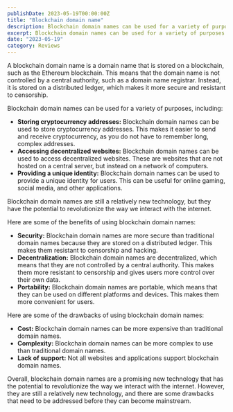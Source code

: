 ```yaml
---
publishDate: 2023-05-19T00:00:00Z
title: "Blockchain domain name"
description: Blockchain domain names can be used for a variety of purposes
excerpt: Blockchain domain names can be used for a variety of purposes
date: "2023-05-19"
category: Reviews
---
```


A blockchain domain name is a domain name that is stored on a blockchain, such as the Ethereum blockchain. This means that the domain name is not controlled by a central authority, such as a domain name registrar. Instead, it is stored on a distributed ledger, which makes it more secure and resistant to censorship.

Blockchain domain names can be used for a variety of purposes, including:

* **Storing cryptocurrency addresses:** Blockchain domain names can be used to store cryptocurrency addresses. This makes it easier to send and receive cryptocurrency, as you do not have to remember long, complex addresses.
* **Accessing decentralized websites:** Blockchain domain names can be used to access decentralized websites. These are websites that are not hosted on a central server, but instead on a network of computers.
* **Providing a unique identity:** Blockchain domain names can be used to provide a unique identity for users. This can be useful for online gaming, social media, and other applications.

Blockchain domain names are still a relatively new technology, but they have the potential to revolutionize the way we interact with the internet.

Here are some of the benefits of using blockchain domain names:

* **Security:** Blockchain domain names are more secure than traditional domain names because they are stored on a distributed ledger. This makes them resistant to censorship and hacking.
* **Decentralization:** Blockchain domain names are decentralized, which means that they are not controlled by a central authority. This makes them more resistant to censorship and gives users more control over their own data.
* **Portability:** Blockchain domain names are portable, which means that they can be used on different platforms and devices. This makes them more convenient for users.

Here are some of the drawbacks of using blockchain domain names:

* **Cost:** Blockchain domain names can be more expensive than traditional domain names.
* **Complexity:** Blockchain domain names can be more complex to use than traditional domain names.
* **Lack of support:** Not all websites and applications support blockchain domain names.

Overall, blockchain domain names are a promising new technology that has the potential to revolutionize the way we interact with the internet. However, they are still a relatively new technology, and there are some drawbacks that need to be addressed before they can become mainstream.
